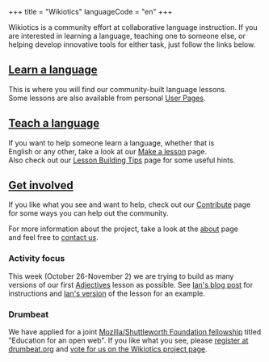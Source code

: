 +++
title = "Wikiotics"
languageCode = "en"
+++

Wikiotics is a community effort at collaborative language instruction.
If you are interested in learning a language, teaching one to someone
else, or helping develop innovative tools for either task, just follow
the links below.

## [Learn a language](/en/Take_a_lesson)

This is where you will find our community-built language lessons.  
Some lessons are also available from personal [User
Pages](/en/User_Pages).

## [Teach a language](/en/Make_a_lesson)

If you want to help someone learn a language, whether that is  
English or any other, take a look at our [Make a
lesson](/en/Make_a_lesson) page.  
Also check out our [Lesson Building Tips](/en/Lesson_Building_Tips) page
for some useful hints.

## [Get involved](/en/Get_involved)

If you like what you see and want to help, check out our
[Contribute](/en/Contribute) page  
for some ways you can help out the community.

For more information about the project, take a look at the
[about](/en/about) page  
and feel free to [contact us](/en/contact).

### Activity focus

This week (October 26-November 2) we are trying to build as many
versions of our first [Adjectives](/en/Adjectives) lesson as possible.
See [Ian's blog post](https://www.drumbeat.org/content/) for
instructions and [Ian's version](/user/ian/Adjectives) of the lesson for
an example.

### Drumbeat

We have applied for a joint [Mozilla/Shuttleworth Foundation
fellowship](http://www.mozilla.org/grants/education-fellowship.html)
titled "Education for an open web". If you like what you see, please
[register at drumbeat.org](http://www.drumbeat.org/user/register) and
[vote for us on the Wikiotics project
page](http://www.drumbeat.org/node/29376/about).
